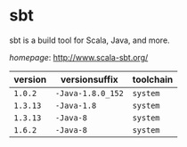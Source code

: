 # sbt

sbt is a build tool for Scala, Java, and more.

*homepage*: <http://www.scala-sbt.org/>

version | versionsuffix | toolchain
--------|---------------|----------
``1.0.2`` | ``-Java-1.8.0_152`` | ``system``
``1.3.13`` | ``-Java-1.8`` | ``system``
``1.3.13`` | ``-Java-8`` | ``system``
``1.6.2`` | ``-Java-8`` | ``system``
